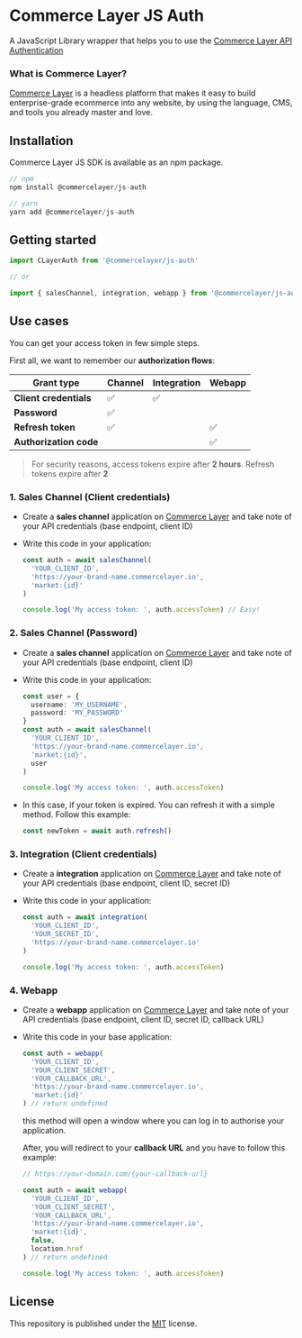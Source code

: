 # Commerce Layer JS Auth

A JavaScript Library wrapper that helps you to use the [Commerce Layer API Authentication](https://docs.commercelayer.io/api/authentication)

### What is Commerce Layer?

[Commerce Layer](https://commercelayer.io/) is a headless platform that makes it easy to build enterprise-grade ecommerce into any website, by using the language, CMS, and tools you already master and love.

## Installation

Commerce Layer JS SDK is available as an npm package.

```js
// npm
npm install @commercelayer/js-auth

// yarn
yarn add @commercelayer/js-auth
```

## Getting started

```js
import CLayerAuth from '@commercelayer/js-auth'

// or

import { salesChannel, integration, webapp } from '@commercelayer/js-auth'
```

## Use cases

You can get your access token in few simple steps.

First all, we want to remember our **authorization flows**: 

| Grant type             | Channel | Integration | Webapp |
| ---------------------- | ------- | ----------- | ------ |
| **Client credentials** | ✅       | ✅           |        |
| **Password**           | ✅       |             |        |
| **Refresh token**      | ✅       |             | ✅      |
| **Authorization code** |         |             | ✅      |

> For security reasons, access tokens expire after **2 hours**. Refresh tokens expire after **2** 


### 1. Sales Channel (Client credentials)

- Create a **sales channel** application on [Commerce Layer](https://commercelayer.io/) and take note of your API credentials (base endpoint, client ID)

- Write this code in your application:

  ```typescript
  const auth = await salesChannel(
    'YOUR_CLIENT_ID',
    'https://your-brand-name.commercelayer.io',
    'market:{id}'
  )
  
  console.log('My access token: ', auth.accessToken) // Easy!
  ```

### 2. Sales Channel (Password)
- Create a **sales channel** application on [Commerce Layer](https://commercelayer.io/) and take note of your API credentials (base endpoint, client ID)

- Write this code in your application:

  ```typescript
  const user = {
    username: 'MY_USERNAME',
    password: 'MY_PASSWORD'
  }
  const auth = await salesChannel(
    'YOUR_CLIENT_ID',
    'https://your-brand-name.commercelayer.io',
    'market:{id}',
    user
  )
  
  console.log('My access token: ', auth.accessToken)
  ```
  
- In this case, if your token is expired. You can refresh it with a simple method. Follow this example:

  ```js
  const newToken = await auth.refresh()
  ```

### 3. Integration (Client credentials)

- Create a **integration** application on [Commerce Layer](https://commercelayer.io/) and take note of your API credentials (base endpoint, client ID, secret ID)

- Write this code in your application:

  ```typescript
  const auth = await integration(
    'YOUR_CLIENT_ID',
    'YOUR_SECRET_ID',
    'https://your-brand-name.commercelayer.io'
  )
  
  console.log('My access token: ', auth.accessToken)
  ```

### 4. Webapp

- Create a **webapp** application on [Commerce Layer](https://commercelayer.io/) and take note of your API credentials (base endpoint, client ID, secret ID, callback URL)

- Write this code in your base application:

  ```typescript
  const auth = webapp(
    'YOUR_CLIENT_ID',
    'YOUR_CLIENT_SECRET',
    'YOUR_CALLBACK_URL',
    'https://your-brand-name.commercelayer.io',
    'market:{id}'
  ) // return undefined
  ```
  
  this method will open a window where you can log in to authorise your application.
  
  After, you will redirect to your **callback URL** and you have to follow this example:
  
  ```js
  // https://your-domain.com/{your-callback-url}
  
  const auth = await webapp(
    'YOUR_CLIENT_ID',
    'YOUR_CLIENT_SECRET',
    'YOUR_CALLBACK_URL',
    'https://your-brand-name.commercelayer.io',
    'market:{id}',
    false,
    location.href
  ) // return undefined
  
  console.log('My access token: ', auth.accessToken)
  ```

## License

This repository is published under the [MIT](LICENSE) license.
